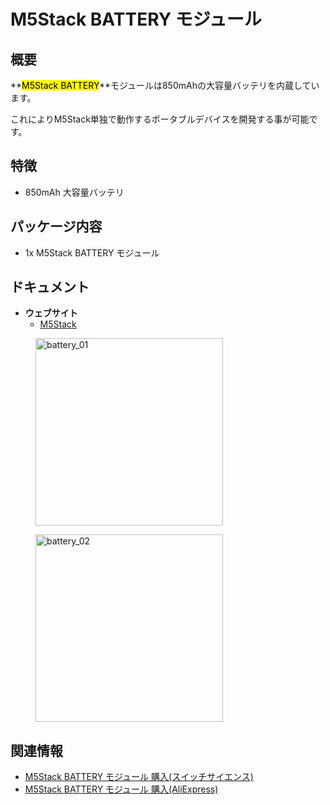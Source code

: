 # M5Stack BATTERY モジュール

## 概要

**<mark>M5Stack BATTERY</mark>**モジュールは850mAhの大容量バッテリを内蔵しています。

これによりM5Stack単独で動作するポータブルデバイスを開発する事が可能です。

## 特徴

- 850mAh 大容量バッテリ

## パッケージ内容

- 1x M5Stack BATTERY モジュール

## ドキュメント

- **ウェブサイト**
  - [M5Stack](https://m5stack.com)

<figure>
  <img src="assets/img/product_pics/modules/battery_01.jpg" alt="battery_01" width="300px" height="300px">
</figure>
<figure>
  <img src="assets/img/product_pics/modules/battery_02.jpg" alt="battery_02" width="300px" height="300px">
</figure>

## 関連情報

- [M5Stack BATTERY モジュール 購入(スイッチサイエンス)](https://www.switch-science.com/catalog/3653/)
- [M5Stack BATTERY モジュール 購入(AliExpress)](https://www.aliexpress.com/store/product/M5Stack-arduino-ESP32-850-mah-iot/3226069_32839688875.html)
